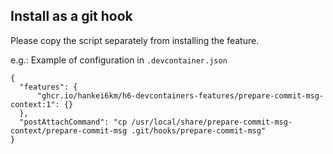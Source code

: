 ## Install as a git hook

Please copy the script separately from installing the feature.

e.g.: Example of configuration in `.devcontainer.json`

```jsonc
{
  "features": {
      "ghcr.io/hankei6km/h6-devcontainers-features/prepare-commit-msg-context:1": {}
  },
  "postAttachCommand": "cp /usr/local/share/prepare-commit-msg-context/prepare-commit-msg .git/hooks/prepare-commit-msg"
}
```